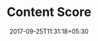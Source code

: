 ---
title: "Content Score"
date: 2017-09-25T11:31:18+05:30
layout: contentscore
property: "Casa Amora"
url: /details/contentscore/casa-amora/
slug: "casa-amora/"

qcstatus:
 forreview: true

mainmenu:
 details: true
 cScore: true


---